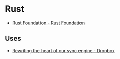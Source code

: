 # Rust

- [Rust Foundation - Rust Foundation](https://foundation.rust-lang.org/)

## Uses

- [Rewriting the heart of our sync engine - Dropbox](https://dropbox.tech/infrastructure/rewriting-the-heart-of-our-sync-engine)